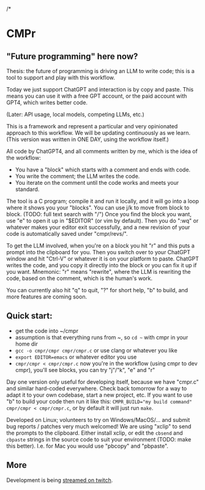 /*

# CMPr

## "Future programming" here now?

Thesis: the future of programming is driving an LLM to write code; this is a tool to support and play with this workflow.

Today we just support ChatGPT and interaction is by copy and paste.
This means you can use it with a free GPT account, or the paid account with GPT4, which writes better code.

(Later: API usage, local models, competing LLMs, etc.)

This is a framework and represent a particular and very opinionated approach to this workflow.
We will be updating continuously as we learn.
(This version was written in ONE DAY, using the workflow itself.)

All code by ChatGPT4, and all comments written by me, which is the idea of the workflow:

- You have a "block" which starts with a comment and ends with code.
- You write the comment; the LLM writes the code.
- You iterate on the comment until the code works and meets your standard.

The tool is a C program; compile it and run it locally, and it will go into a loop where it shows you your "blocks".
You can use j/k to move from block to block. (TODO: full text search with "/")
Once you find the block you want, use "e" to open it up in "$EDITOR" (or vim by default).
Then you do ":wq" or whatever makes your editor exit successfully, and a new revision of your code is automatically saved under "cmpr/revs/<timestamp>".

To get the LLM involved, when you're on a block you hit "r" and this puts a prompt into the clipboard for you.
Then you switch over to your ChatGPT window and hit "Ctrl-V" or whatever it is on your platform to paste.
ChatGPT writes the code, and you copy it directly into the block or you can fix it up if you want.
Mnemonic: "r" means "rewrite", where the LLM is rewriting the code, based on the comment, which is the human's work.

You can currently also hit "q" to quit, "?" for short help, "b" to build, and more features are coming soon.

## Quick start:

- get the code into ~/cmpr
- assumption is that everything runs from ~, so `cd ~` with cmpr in your home dir
- `gcc -o cmpr/cmpr cmpr/cmpr.c` or use clang or whatever you like
- `export EDITOR=emacs` or whatever editor you use
- `cmpr/cmpr < cmpr/cmpr.c` now you're in the workflow (using cmpr to dev cmpr), you'll see blocks, you can try "j"/"k", "e" and "r"

Day one version only useful for developing itself, because we have "cmpr.c" and similar hard-coded everywhere.
Check back tomorrow for a way to adapt it to your own codebase, start a new project, etc.
If you want to use "b" to build your code then run it like this: `CMPR_BUILD="my build command" cmpr/cmpr < cmpr/cmpr.c`, or by default it will just run `make`.

Developed on Linux; volunteers to try on Windows/MacOS/... and submit bug reports / patches very much welcomed!
We are using "xclip" to send the prompts to the clipboard.
Either install xclip, or edit the `cbsend` and `cbpaste` strings in the source code to suit your environment (TODO: make this better).
I.e. for Mac you would use "pbcopy" and "pbpaste".

## More

Development is being [streamed on twitch](https://www.twitch.tv/inimino2).


